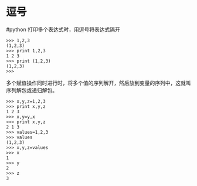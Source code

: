 # 逗号
#python
打印多个表达式时，用逗号将表达式隔开
```
>>> 1,2,3
(1,2,3)
>>> print 1,2,3
1 2 3
>>> print (1,2,3)
(1,2,3)
>>> 

```

多个赋值操作同时进行时，将多个值的序列解开，然后放到变量的序列中，这就叫序列解包或递归解包。

```
>>> x,y,z=1,2,3
>>> print x,y,z
1 2 3
>>> x,y=y,x
>>> print x,y,z
2 1 3
>>> values=1,2,3
>>> values
(1,2,3)
>>> x,y,z=values
>>> x
1
>>> y
2
>>> z
3
```